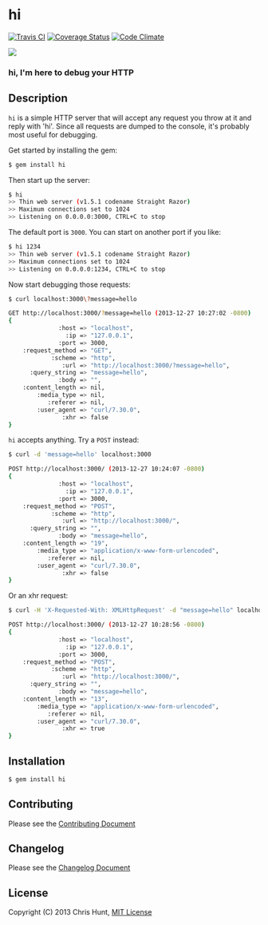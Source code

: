 # hi

[![Travis CI](https://travis-ci.org/chrishunt/hi.png)](https://travis-ci.org/chrishunt/hi)
[![Coverage Status](https://coveralls.io/repos/chrishunt/hi/badge.png?branch=master)](https://coveralls.io/r/chrishunt/hi)
[![Code Climate](https://codeclimate.com/github/chrishunt/hi.png)](https://codeclimate.com/github/chrishunt/hi)

![](https://raw2.github.com/chrishunt/hi/master/screenshot.png)

### hi, I'm here to debug your HTTP

## Description

`hi` is a simple HTTP server that will accept any request you throw at it and
reply with 'hi'. Since all requests are dumped to the console, it's probably
most useful for debugging.

Get started by installing the gem:

```bash
$ gem install hi
```

Then start up the server:

```bash
$ hi
>> Thin web server (v1.5.1 codename Straight Razor)
>> Maximum connections set to 1024
>> Listening on 0.0.0.0:3000, CTRL+C to stop
```

The default port is `3000`. You can start on another port if you like:

```bash
$ hi 1234
>> Thin web server (v1.5.1 codename Straight Razor)
>> Maximum connections set to 1024
>> Listening on 0.0.0.0:1234, CTRL+C to stop
```

Now start debugging those requests:

```bash
$ curl localhost:3000\?message=hello

GET http://localhost:3000/?message=hello (2013-12-27 10:27:02 -0800)
{
              :host => "localhost",
                :ip => "127.0.0.1",
              :port => 3000,
    :request_method => "GET",
            :scheme => "http",
               :url => "http://localhost:3000/?message=hello",
      :query_string => "message=hello",
              :body => "",
    :content_length => nil,
        :media_type => nil,
           :referer => nil,
        :user_agent => "curl/7.30.0",
               :xhr => false
}
```

`hi` accepts anything. Try a `POST` instead:

```bash
$ curl -d 'message=hello' localhost:3000

POST http://localhost:3000/ (2013-12-27 10:24:07 -0800)
{
              :host => "localhost",
                :ip => "127.0.0.1",
              :port => 3000,
    :request_method => "POST",
            :scheme => "http",
               :url => "http://localhost:3000/",
      :query_string => "",
              :body => "message=hello",
    :content_length => "19",
        :media_type => "application/x-www-form-urlencoded",
           :referer => nil,
        :user_agent => "curl/7.30.0",
               :xhr => false
}
```

Or an xhr request:

```bash
$ curl -H 'X-Requested-With: XMLHttpRequest' -d "message=hello" localhost:3000

POST http://localhost:3000/ (2013-12-27 10:28:56 -0800)
{
              :host => "localhost",
                :ip => "127.0.0.1",
              :port => 3000,
    :request_method => "POST",
            :scheme => "http",
               :url => "http://localhost:3000/",
      :query_string => "",
              :body => "message=hello",
    :content_length => "13",
        :media_type => "application/x-www-form-urlencoded",
           :referer => nil,
        :user_agent => "curl/7.30.0",
               :xhr => true
}
```

## Installation

```bash
$ gem install hi
```

## Contributing
Please see the [Contributing
Document](https://github.com/chrishunt/hi/blob/master/CONTRIBUTING.md)

## Changelog
Please see the [Changelog
Document](https://github.com/chrishunt/hi/blob/master/CHANGELOG.md)

## License
Copyright (C) 2013 Chris Hunt, [MIT
License](https://github.com/chrishunt/hi/blob/master/LICENSE.txt)
